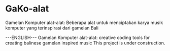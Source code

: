# GaKo-alat
Gamelan Komputer alat-alat: Beberapa alat untuk menciptakan karya musik komputer yang terinspirasi dari gamelan Bali

---ENGLISH---
Gamelan Komputer alat-alat: creative coding tools for creating balinese gamelan inspired music
This project is under construction.

